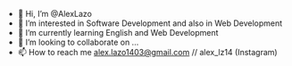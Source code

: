 - 👋 Hi, I’m @AlexLazo
- 👀 I’m interested in Software Development and also in Web Development
- 🌱 I’m currently learning English and Web Development
- 💞️ I’m looking to collaborate on ...
- 📫 How to reach me alex.lazo1403@gmail.com // alex_lz14 (Instagram)

<!---
AlexLazo/AlexLazo is a ✨ special ✨ repository because its `README.md` (this file) appears on your GitHub profile.
You can click the Preview link to take a look at your changes.
--->
